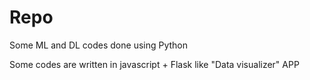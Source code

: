 # Repo

Some ML and DL codes done using Python

Some codes are written in javascript + Flask like "Data visualizer" APP
